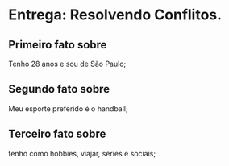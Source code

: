 # Entrega: Resolvendo Conflitos.

## Primeiro fato sobre <Jaqueline>

Tenho 28 anos e sou de São Paulo;

## Segundo fato sobre <Jaqueline>

Meu esporte preferido é o handball;
  
## Terceiro fato sobre <Jaqueline>

tenho como hobbies, viajar, séries e sociais;
